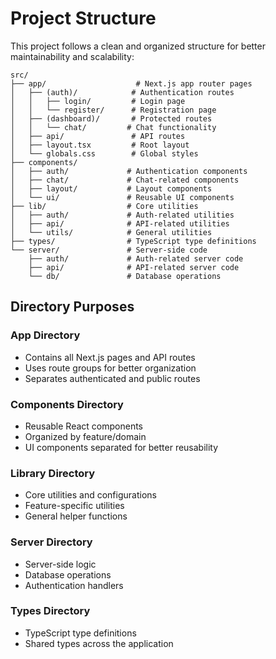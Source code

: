 # Project Structure

This project follows a clean and organized structure for better maintainability and scalability:

```
src/
├── app/                    # Next.js app router pages
│   ├── (auth)/            # Authentication routes
│   │   ├── login/         # Login page
│   │   └── register/      # Registration page
│   ├── (dashboard)/       # Protected routes
│   │   └── chat/         # Chat functionality
│   ├── api/               # API routes
│   ├── layout.tsx         # Root layout
│   └── globals.css        # Global styles
├── components/
│   ├── auth/             # Authentication components
│   ├── chat/             # Chat-related components
│   ├── layout/           # Layout components
│   └── ui/               # Reusable UI components
├── lib/                  # Core utilities
│   ├── auth/             # Auth-related utilities
│   ├── api/              # API-related utilities
│   └── utils/            # General utilities
├── types/                # TypeScript type definitions
└── server/               # Server-side code
    ├── auth/             # Auth-related server code
    ├── api/              # API-related server code
    └── db/               # Database operations
```

## Directory Purposes

### App Directory
- Contains all Next.js pages and API routes
- Uses route groups for better organization
- Separates authenticated and public routes

### Components Directory
- Reusable React components
- Organized by feature/domain
- UI components separated for better reusability

### Library Directory
- Core utilities and configurations
- Feature-specific utilities
- General helper functions

### Server Directory
- Server-side logic
- Database operations
- Authentication handlers

### Types Directory
- TypeScript type definitions
- Shared types across the application 